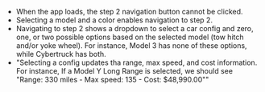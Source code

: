 - When the app loads, the step 2 navigation button cannot be clicked.
- Selecting a model and a color enables navigation to step 2.
- Navigating to step 2 shows a dropdown to select a car config and zero, one, or two possible options based on the selected model (tow hitch and/or yoke wheel). For instance, Model 3 has none of these options, while Cybertruck has both.
- "Selecting a config updates tha range, max speed, and cost information. For instance, If a Model Y Long Range is selected, we should see \"Range: 330 miles - Max speed: 135 - Cost: $48,990.00\""
